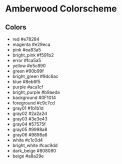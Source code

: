 # Amberwood Colorscheme

## Colors
- red 				    #e78284
- magenta  			  #e29eca
- pink  			    #ea83a5
- bright_pink  		#f591b2
- error	 			    #fca5a5
- yellow  			  #e5c890
- green  			    #90b99f
- bright_green    #9dc6ac
- blue   			    #8eb6f5
- purple  			  #aca1cf
- bright_purple  	#b9aeda
- background	  	#0F1014
- foreground  		#c9c7cd
- gray01  			  #1b1b1d
- gray02  			  #2a2a2d
- gray03  			  #3e3e43
- gray04  			  #57575f
- gray05  			  #9998a8
- gray06 			    #9898a6
- white  			    #c1c0d4
- bright_white  	#cac9dd
- dark_beige    	#808080
- beige      	    #a8a29e
